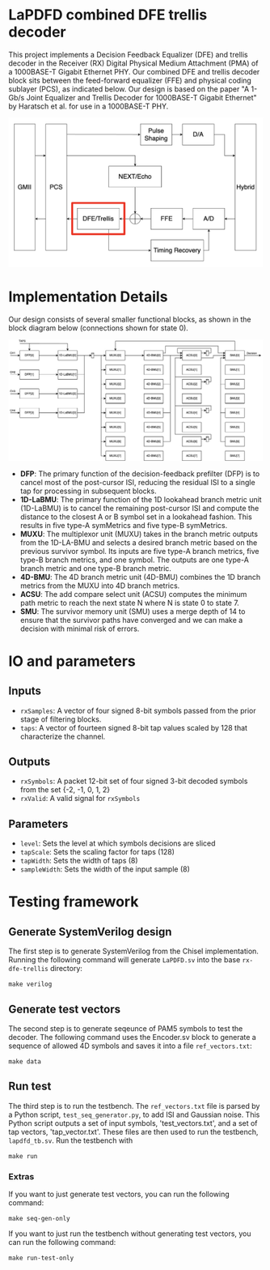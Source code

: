 # LaPDFD combined DFE trellis decoder
This project implements a Decision Feedback Equalizer (DFE) and trellis decoder in the Receiver (RX) Digital Physical Medium Attachment (PMA) of a 1000BASE-T Gigabit Ethernet PHY. Our combined DFE and trellis decoder block sits between the feed-forward equalizer (FFE) and physical coding sublayer (PCS), as indicated below. Our design is based on the paper "A 1-Gb/s Joint Equalizer and Trellis Decoder for 1000BASE-T Gigabit Ethernet" by Haratsch et al. for use in a 1000BASE-T PHY.

![alt text](/figures/integration.png "Block diagram showing the combination DFE/trellis decoder block between the FFE and PCS blocks. The DFE/trellis decoder takes in inputs from the FFE and NEXT/Echo blocks and outputs decoded symbols to the PCS.")

# Implementation Details
Our design consists of several smaller functional blocks, as shown in the block diagram below (connections shown for state 0).

![alt text](/figures/full_diagram.jpg "Block diagram showing small blocks labeled DFP, 1D-LaBMU, MUXU, 4D-BMU, ACSU, and SMU connected with arrows and flip-flops.")

- **DFP**: The primary function of the decision-feedback prefilter (DFP) is to cancel most of the post-cursor ISI, reducing the residual ISI to a single tap for processing in subsequent blocks. 
- **1D-LaBMU**: The primary function of the 1D lookahead branch metric unit (1D-LaBMU) is to cancel the remaining post-cursor ISI and compute the distance to the closest A or B symbol set in a lookahead fashion. This results in five type-A symMetrics and five type-B symMetrics.
- **MUXU**: The multiplexor unit (MUXU) takes in the branch metric outputs from the 1D-LA-BMU and selects a desired branch metric based on the previous survivor symbol. Its inputs are five type-A branch metrics, five type-B branch metrics, and one symbol. The outputs are one type-A branch metric and one type-B branch metric.
- **4D-BMU**: The 4D branch metric unit (4D-BMU) combines the 1D branch metrics from the MUXU into 4D branch metrics.
- **ACSU**: The add compare select unit (ACSU) computes the minimum path metric to reach the next state N where N is state 0 to state 7.
- **SMU**: The survivor memory unit (SMU) uses a merge depth of 14 to ensure that the survivor paths have converged and we can make a decision with minimal risk of errors.

# IO and parameters
## Inputs
- `rxSamples`: A vector of four signed 8-bit symbols passed from the prior stage of filtering blocks.
- `taps`: A vector of fourteen signed 8-bit tap values scaled by 128 that characterize the channel.

## Outputs
- `rxSymbols`: A packet 12-bit set of four signed 3-bit decoded symbols from the set {-2, -1, 0, 1, 2}
- `rxValid`: A valid signal for `rxSymbols`

## Parameters
- `level`: Sets the level at which symbols decisions are sliced
- `tapScale`: Sets the scaling factor for taps (128)
- `tapWidth`: Sets the width of taps (8)
- `sampleWidth`: Sets the width of the input sample (8)

# Testing framework
## Generate SystemVerilog design
The first step is to generate SystemVerilog from the Chisel implementation. Running the following command will generate `LaPDFD.sv` into the base `rx-dfe-trellis` directory:
```
make verilog
```
## Generate test vectors
The second step is to generate seqeunce of PAM5 symbols to test the decoder. The following command uses the Encoder.sv block to generate a sequence of allowed 4D symbols and saves it into a file `ref_vectors.txt`:
```
make data
```
## Run test
The third step is to run the testbench. The `ref_vectors.txt` file is parsed by a Python script, `test_seq_generator.py`, to add ISI and Gaussian noise. This Python script outputs a set of input symbols, 'test_vectors.txt', and a set of tap vectors, 'tap_vector.txt'. These files are then used to run the testbench, `lapdfd_tb.sv`. Run the testbench with
```
make run
```
### Extras
If you want to just generate test vectors, you can run the following command:
```
make seq-gen-only
```
If you want to just run the testbench without generating test vectors, you can run the following command:
```
make run-test-only
```
